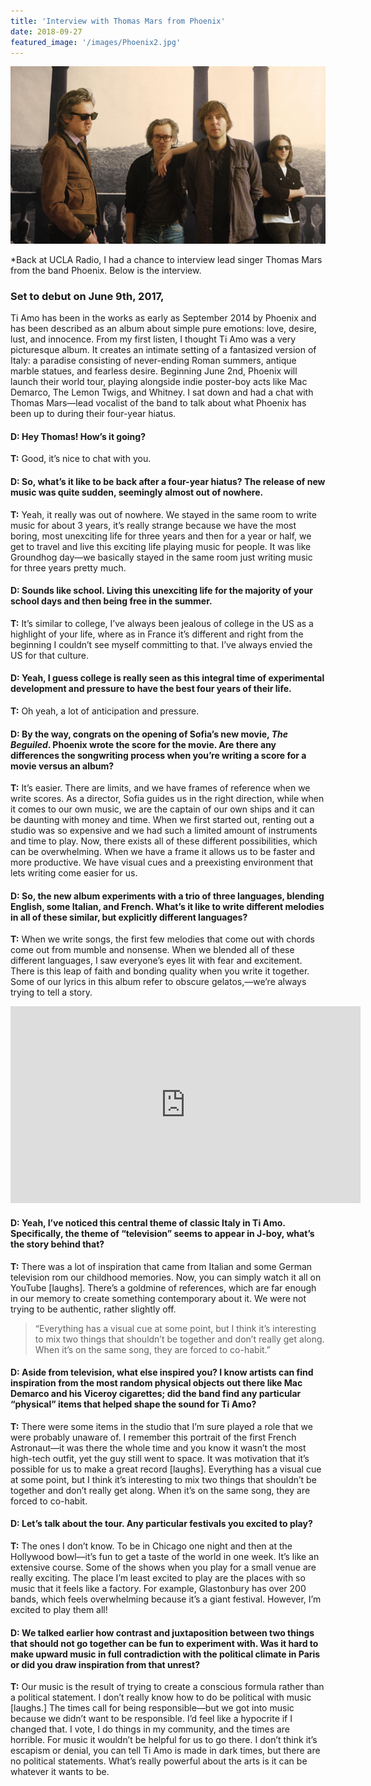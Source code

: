 ```yaml
---
title: 'Interview with Thomas Mars from Phoenix'
date: 2018-09-27
featured_image: '/images/Phoenix2.jpg'
---
```


![](/images/Phoenix1.jpg)


*Back at UCLA Radio, I had a chance to interview lead singer Thomas Mars from the band Phoenix. Below is the interview.


### Set to debut on June 9th, 2017,

Ti Amo has been in the works as early as September 2014 by Phoenix and has been described as an album about simple pure emotions: love, desire, lust, and innocence. From my first listen, I thought Ti Amo was a very picturesque album. It creates an intimate setting of a fantasized version of Italy: a paradise consisting of never-ending Roman summers, antique marble statues, and fearless desire. Beginning June 2nd, Phoenix will launch their world tour, playing alongside indie poster-boy acts like Mac Demarco, The Lemon Twigs, and Whitney. I sat down and had a chat with Thomas Mars—lead vocalist of the band to talk about what Phoenix has been up to during their four-year hiatus.

#### D: Hey Thomas! How’s it going? 
**T:** Good, it’s nice to chat with you.


#### D: So, what’s it like to be back after a four-year hiatus? The release of new music was quite sudden, seemingly almost out of nowhere.
**T:** Yeah, it really was out of nowhere. We stayed in the same room to write music for about 3 years, it’s really strange because we have the most boring, most unexciting life for three years and then for a year or half, we get to travel and live this exciting life playing music for people. It was like Groundhog day—we basically stayed in the same room just writing music for three years pretty much.


#### D: Sounds like school. Living this unexciting life for the majority of your school days and then being free in the summer.
**T:** It’s similar to college, I’ve always been jealous of college in the US as a highlight of your life, where as in France it’s different and right from the beginning I couldn’t see myself committing to that. I’ve always envied the US for that culture.


#### D: Yeah, I guess college is really seen as this integral time of experimental development and pressure to have the best four years of their life.
**T:** Oh yeah, a lot of anticipation and pressure.


#### D: By the way, congrats on the opening of Sofia’s new movie, *The Beguiled*. Phoenix wrote the score for the movie. Are there any differences the songwriting process when you’re writing a score for a movie versus an album?
**T:** It’s easier. There are limits, and we have frames of reference when we write scores. As a director, Sofia guides us in the right direction, while when it comes to our own music, we are the captain of our own ships and it can be daunting with money and time. When we first started out, renting out a studio was so expensive and we had such a limited amount of instruments and time to play. Now, there exists all of these different possibilities, which can be overwhelming. When we have a frame it allows us to be faster and more productive. We have visual cues and a preexisting environment that lets writing come easier for us.


#### D: So, the new album experiments with a trio of three languages, blending English, some Italian, and French. What’s it like to write different melodies in all of these similar, but explicitly different languages?
**T:** When we write songs, the first few melodies that come out with chords come out from mumble and nonsense. When we blended all of these different languages, I saw everyone’s eyes lit with fear and excitement. There is this leap of faith and bonding quality when you write it together. Some of our lyrics in this album refer to obscure gelatos,—we’re always trying to tell a story.


<iframe src="https://www.youtube.com/embed/TwjMiWgCi8E" width="560" height="315" frameborder="0" allowfullscreen></iframe>

#### D: Yeah, I’ve noticed this central theme of classic Italy in Ti Amo. Specifically, the theme of “television” seems to appear in J-boy, what’s the story behind that?
**T:** There was a lot of inspiration that came from Italian and some German television rom our childhood memories. Now, you can simply watch it all on YouTube [laughs]. There’s a goldmine of references, which are far enough in our memory to create something contemporary about it. We were not trying to be authentic, rather slightly off.


> “Everything has a visual cue at some point, but I think it’s interesting to mix two things that shouldn’t be together and don’t really get along. When it’s on the same song, they are forced to co-habit.”


#### D: Aside from television, what else inspired you? I know artists can find inspiration from the most random physical objects out there like Mac Demarco and his Viceroy cigarettes; did the band find any particular “physical” items that helped shape the sound for Ti Amo?
**T:** There were some items in the studio that I’m sure played a role that we were probably unaware of. I remember this portrait of the first French Astronaut—it was there the whole time and you know it wasn’t the most high-tech outfit, yet the guy still went to space. It was motivation that it’s possible for us to make a great record [laughs]. Everything has a visual cue at some point, but I think it’s interesting to mix two things that shouldn’t be together and don’t really get along. When it’s on the same song, they are forced to co-habit.


#### D: Let’s talk about the tour. Any particular festivals you excited to play?
**T:** The ones I don’t know. To be in Chicago one night and then at the Hollywood bowl—it’s fun to get a taste of the world in one week. It’s like an extensive course. Some of the shows when you play for a small venue are really exciting. The place I’m least excited to play are the places with so music that it feels like a factory. For example, Glastonbury has over 200 bands, which feels overwhelming because it’s a giant festival. However, I’m excited to play them all!


#### D: We talked earlier how contrast and juxtaposition between two things that should not go together can be fun to experiment with. Was it hard to make upward music in full contradiction with the political climate in Paris or did you draw inspiration from that unrest?
**T:** Our music is the result of trying to create a conscious formula rather than a political statement. I don’t really know how to do be political with music [laughs.] The times call for being responsible—but we got into music because we didn’t want to be responsible. I’d feel like a hypocrite if I changed that. I vote, I do things in my community, and the times are horrible. For music it wouldn’t be helpful for us to go there. I don’t think it’s escapism or denial, you can tell Ti Amo is made in dark times, but there are no political statements. What’s really powerful about the arts is it can be whatever it wants to be.
